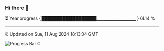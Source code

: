 ### Hi there 👋

⏳ Year progress { ██████████████████▁▁▁▁▁▁▁▁▁▁▁▁ } 61.14 %

---

⏰ Updated on Sun, 11 Aug 2024 18:13:04 GMT

![Progress Bar CI](https://github.com/Shyam-Makwana/GitHub-Actions-Demo/workflows/Progress%20Bar%20CI/badge.svg)
